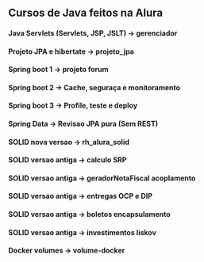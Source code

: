 ## Cursos de Java feitos na Alura  
  
#### Java Servlets (Servlets, JSP, JSLT) -> gerenciador  
#### Projeto JPA e hibertate -> projeto_jpa  
#### Spring boot 1 -> projeto forum  
#### Spring boot 2 -> Cache, seguraça e monitoramento
#### Spring boot 3 -> Profile, teste e deploy  
#### Spring Data -> Revisao JPA pura (Sem REST)  
#### SOLID nova versao -> rh_alura_solid  
#### SOLID versao antiga -> calculo SRP 
#### SOLID versao antiga -> geradorNotaFiscal acoplamento   
#### SOLID versao antiga -> entregas OCP e DIP  
#### SOLID versao antiga -> boletos encapsulamento  
#### SOLID versao antiga -> investimentos liskov  
#### Docker volumes -> volume-docker  

